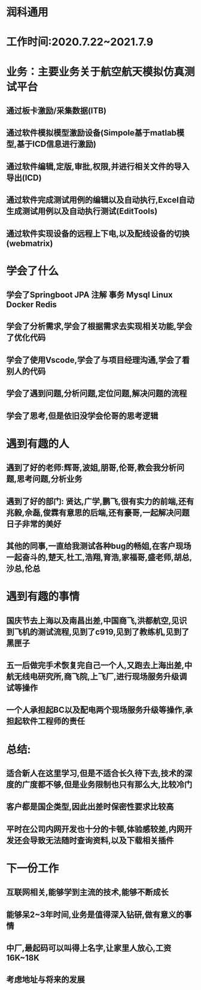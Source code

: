 
# 润科通用
# 工作时间:2020.7.22~2021.7.9

# 业务：主要业务关于航空航天模拟仿真测试平台

## 通过板卡激励/采集数据(ITB)
## 通过软件模拟模型激励设备(Simpole基于matlab模型,基于ICD信息进行激励)
## 通过软件编辑,定版,审批,权限,并进行相关文件的导入导出(ICD)
## 通过软件完成测试用例的编辑以及自动执行,Excel自动生成测试用例以及自动执行测试(EditTools)
## 通过软件实现设备的远程上下电,以及配线设备的切换(webmatrix)

# 学会了什么
## 学会了Springboot JPA 注解 事务 Mysql Linux Docker Redis 
## 学会了分析需求,学会了根据需求去实现相关功能,学会了优化代码
## 学会了使用Vscode,学会了与项目经理沟通,学会了看别人的代码
## 学会了遇到问题,分析问题,定位问题,解决问题的流程
## 学会了思考,但是依旧没学会伦哥的思考逻辑

# 遇到有趣的人
## 遇到了好的老师:辉哥,波姐,朋哥,伦哥,教会我分析问题,思考问题,分析业务
## 遇到了好的部门: 贤达,广学,鹏飞,很有实力的前端,还有兆毅,佘磊,俊霖有意思的后端,还有豪哥,一起解决问题日子非常的美好
## 其他的同事,一直给我测试各种bug的畅姐,在客户现场一起奋斗的,楚天,杜工,浩翔,育浩,家福哥,盛老师,胡总,沙总,伦总

# 遇到有趣的事情
## 国庆节去上海以及南昌出差,中国商飞,洪都航空,见识到飞机的测试流程,见到了c919,见到了教练机,见到了黑匣子
## 五一后做完手术恢复完自己一个人,又跑去上海出差,中航无线电研究所,商飞院,上飞厂,进行现场服务升级调试等操作
## 一个人承担起BC以及配电两个现场服务升级等操作,承担起软件工程师的责任

# 总结:
## 适合新人在这里学习,但是不适合长久待下去,技术的深度的广度都不够,但是业务限制也只有那么大,比较冷门
## 客户都是国企类型,因此出差时保密性要求比较高
## 平时在公司内网开发也十分的卡顿,体验感较差,内网开发还会导致无法随时查询资料,以及下载相关插件

# 下一份工作
## 互联网相关,能够学到主流的技术,能够不断成长
## 能够呆2~3年时间,业务是值得深入钻研,做有意义的事情
## 中厂,最起码可以叫得上名字,让家里人放心,工资16K~18K
## 考虑地址与将来的发展